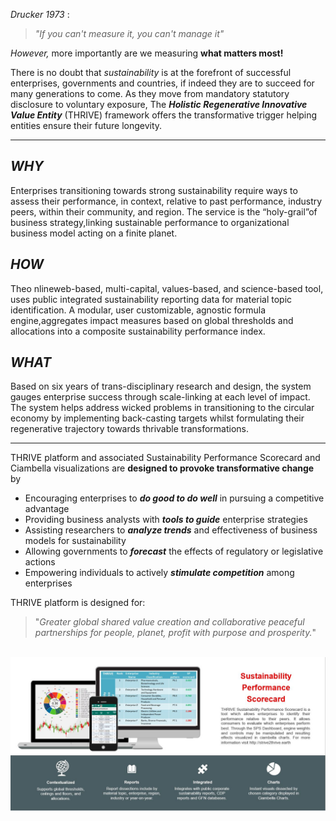 _Drucker 1973_ :
> _"If you can't measure it, you can't manage it"_

_However,_ more importantly are we measuring **what matters most!**

There is no doubt that _sustainability_ is at the forefront of successful enterprises, governments and countries, if indeed they are to succeed for many generations to come. As they move from mandatory statutory disclosure to voluntary exposure, The **_Holistic Regenerative Innovative Value Entity_** (THRIVE) framework offers the transformative trigger helping entities ensure their future longevity.

---

## _WHY_

Enterprises transitioning towards strong sustainability require ways to assess their performance, in context, relative to past performance, industry peers, within their community, and region. The service is the “holy-grail”of business strategy,linking sustainable performance to organizational business model acting on a finite planet.

## _HOW_

Theo nlineweb-based, multi-capital, values-based, and science-based tool, uses public integrated sustainability reporting data for material topic identification. A modular, user customizable, agnostic formula engine,aggregates impact measures based on global thresholds and allocations into a composite sustainability performance index.


## _WHAT_

Based on six years of trans-disciplinary research and design, the system gauges enterprise success through scale-linking at each level of impact. The system helps address wicked problems in transitioning to the circular economy by implementing back-casting targets whilst formulating their regenerative trajectory towards thrivable transformations.

---

THRIVE platform and associated Sustainability Performance Scorecard and Ciambella visualizations are **designed to provoke transformative change** by

* Encouraging enterprises to **_do good to do well_** in pursuing a competitive advantage
* Providing business analysts with **_tools to guide_** enterprise strategies
* Assisting researchers to **_analyze trends_** and effectiveness of business models for sustainability
* Allowing governments to **_forecast_** the effects of regulatory or legislative actions
* Empowering individuals to actively **_stimulate competition_** among enterprises

THRIVE platform is designed for:
> "_Greater global shared value creation and collaborative peaceful partnerships for people, planet, profit with purpose and prosperity._"


<br>

<img src="img/platform.JPG" alt="Platform Logo" width="600"/>




